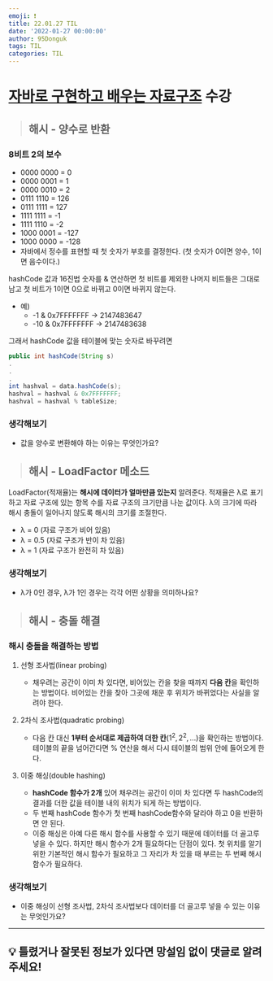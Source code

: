 ```yaml
---
emoji: ❗
title: 22.01.27 TIL
date: '2022-01-27 00:00:00'
author: 95Donguk
tags: TIL
categories: TIL
---
```


# [자바로 구현하고 배우는 자료구조](https://www.boostcourse.org/cs204) 수강

> ## 해시 - 양수로 반환

### 8비트 2의 보수
* 0000 0000 = 0
* 0000 0001 = 1
* 0000 0010 = 2
* 0111 1110 = 126
* 0111 1111 = 127
* 1111 1111 = -1
* 1111 1110 = -2
* 1000 0001 = -127
* 1000 0000 = -128
* 자바에서 정수를 표현할 때 첫 숫자가 부호를 결정한다. (첫 숫자가 0이면 양수, 1이면 음수이다.)

hashCode 값과 16진법 숫자를 & 연산하면 첫 비트를 제외한 나머지 비트들은 그대로 남고 첫 비트가 1이면 0으로 바뀌고 0이면 바뀌지 않는다.
* 예) 
	* -1 & 0x7FFFFFFF -> 2147483647
	* -10 & 0x7FFFFFFF -> 2147483638 

그래서 hashCode 값을 테이블에 맞는 숫자로 바꾸려면
```java
public int hashCode(String s)
.
.
.
int hashval = data.hashCode(s);
hashval = hashval & 0x7FFFFFFF;
hashval = hashval % tableSize;
```

### 생각해보기
* 값을 양수로 변환해야 하는 이유는 무엇인가요?

> ## 해시 - LoadFactor 메소드
LoadFactor(적재율)는 **해시에 데이터가 얼마만큼 있는지** 알려준다.
적재율은 λ로 표기하고 자료 구조에 있는 항목 수를 자료 구조의 크기만큼 나눈 값이다. λ의 크기에 따라 해시 충돌이 일어나지 않도록 해시의 크기를 조절한다.
* λ = 0 (자료 구조가 비어 있음)
* λ = 0.5 (자료 구조가 반이 차 있음)
* λ = 1 (자료 구조가 완전히 차 있음)

### 생각해보기
* λ가 0인 경우, λ가 1인 경우는 각각 어떤 상황을 의미하나요?

> ## 해시 - 충돌 해결
### 해시 충돌을 해결하는 방법
1. 선형 조사법(linear probing)
	* 채우려는 공간이 이미 차 있다면, 비어있는 칸을 찾을 때까지 **다음 칸**을 확인하는 방법이다. 비어있는 칸을 찾아 그곳에 채운 후 위치가 바뀌었다는 사실을 알려야 한다.

2. 2차식 조사법(quadratic probing)
	* 다음 칸 대신 **1부터 순서대로 제곱하여 더한 칸**($1^2, 2^2, ...$)을 확인하는 방법이다. 테이블의 끝을 넘어간다면 % 연산을 해서 다시 테이블의 범위 안에 들어오게 한다.

3. 이중 해싱(double hashing)
	* **hashCode 함수가 2개** 있어 채우려는 공간이 이미 차 있다면 두 hashCode의 결과를 더한 값을 테이블 내의 위치가 되게 하는 방법이다.
	* 두 번째 hashCode 함수가 첫 번째 hashCode함수와 달라야 하고 0을 반환하면 안 된다.
	* 이중 해싱은 아예 다른 해시 함수를 사용할 수 있기 때문에 데이터를 더 골고루 넣을 수 있다. 하지만 해시 함수가 2개 필요하다는 단점이 있다. 첫 위치를 알기 위한 기본적인 해시 함수가 필요하고 그 자리가 차 있을 때 부르는 두 번째 해시 함수가 필요하다.

### 생각해보기
* 이중 해싱이 선형 조사법, 2차식 조사법보다 데이터를 더 골고루 넣을 수 있는 이유는 무엇인가요?

***
## 💡 틀렸거나 잘못된 정보가 있다면 망설임 없이 댓글로 알려주세요!

